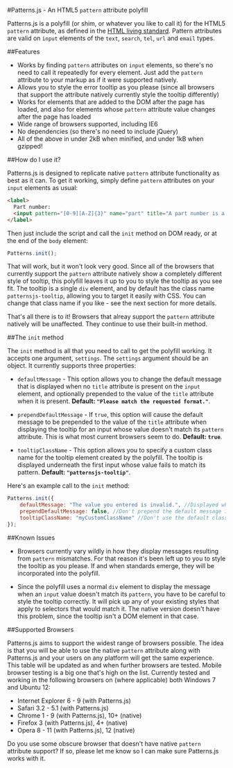#Patterns.js - An HTML5 `pattern` attribute polyfill

Patterns.js is a polyfill (or shim, or whatever you like to call it) for the HTML5 `pattern` attribute, as defined in the <a href="http://www.whatwg.org/specs/web-apps/current-work/multipage/common-input-element-attributes.html#attr-input-pattern">HTML living standard</a>. Pattern attributes are valid on `input` elements of the `text`, `search`, `tel`, `url` and `email` types.

##Features

 - Works by finding `pattern` attributes on `input` elements, so there's no need to call it repeatedly for every element. Just add the `pattern` attribute to your markup as if it were supported natively.
 - Allows you to style the error tooltip as you please (since all browsers that support the attribute natively currently style the tooltip differently)
 - Works for elements that are added to the DOM after the page has loaded, and also for elements whose `pattern` attribute value changes after the page has loaded
 - Wide range of browsers supported, including IE6
 - No dependencies (so there's no need to include jQuery)
 - All of the above in under 2kB when minified, and under 1kB when gzipped!

##How do I use it?

Patterns.js is designed to replicate native `pattern` attribute functionality as best as it can. To get it working, simply define `pattern` attributes on your `input` elements as usual:

```html
<label>
  Part number:
  <input pattern="[0-9][A-Z]{3}" name="part" title="A part number is a digit followed by three uppercase letters.">
</label>
```
    
Then just include the script and call the `init` method on DOM ready, or at the end of the `body` element:

```javascript
Patterns.init();
```

That will work, but it won't look very good. Since all of the browsers that currently support the `pattern` attribute natively show a completely different style of tooltip, this polyfill leaves it up to you to style the tooltip as you see fit. The tooltip is a single `div` element, and by default has the class name `patternsjs-tooltip`, allowing you to target it easily with CSS. You can change that class name if you like - see the next section for more details.
    
That's all there is to it! Browsers that alreay support the `pattern` attribute natively will be unaffected. They continue to use their built-in method.

##The `init` method

The `init` method is all that you need to call to get the polyfill working. It accepts one argument, `settings`. The `settings` argument should be an object. It currently supports three properties:

 - `defaultMessage` - This option allows you to change the default message that is displayed when no `title` attribute is present on the `input` element, and optionally prepended to the value of the `title` attribute when it is present. **Default: `"Please match the requested format."`**.

 - `prependDefaultMessage` - If `true`, this option will cause the default message to be prepended to the value of the `title` attribute when displaying the tooltip for an input whose value doesn't match its `pattern` attribute. This is what most current browsers seem to do. **Default: `true`**.

 - `tooltipClassName` - This option allows you to specify a custom class name for the tooltip element created by the polyfill. The tooltip is displayed underneath the first input whose value fails to match its pattern. **Default: `"patternsjs-tooltip"`**.

Here's an example call to the `init` method:

```javascript
Patterns.init({
    defaultMessage: "The value you entered is invalid.", //Displayed when no `title` attribute is present
    prependDefaultMessage: false, //Don't prepend the default message if no `title` attribute is present
    tooltipClassName: "myCustomClassName" //Don't use the default class name on the tooltip element
});
```
    
##Known Issues

 - Browsers currently vary wildly in how they display messages resulting from `pattern` mismatches. For that reason it's been left up to you to style the tooltip as you please. If and when standards emerge, they will be incorporated into the polyfill.

 - Since the polyfill uses a normal `div` element to display the message when an `input` value doesn't match its `pattern`, you have to be careful to style the tooltip correctly. It will pick up any of your existing styles that apply to selectors that would match it. The native version doesn't have this problem, since the tooltip isn't a DOM element in that case.
    
##Supported Browsers

Patterns.js aims to support the widest range of browsers possible. The idea is that you will be able to use the native `pattern` attribute along with Patterns.js and your users on any platform will get the same experience. This table will be updated as and when further browsers are tested. Mobile browser testing is a big one that's high on the list. Currently tested and working in the following browsers on (where applicable) both Windows 7 and Ubuntu 12:

 - Internet Explorer 6 - 9 (with Patterns.js)
 - Safari 3.2 - 5.1 (with Patterns.js)
 - Chrome 1 - 9 (with Patterns.js), 10+ (native)
 - Firefox 3 (with Patterns.js), 4+ (native)
 - Opera 8 - 11 (with Patterns.js), 12 (native)

Do you use some obscure browser that doesn't have native `pattern` attribute support? If so, please let me know so I can make sure Patterns.js works with it.